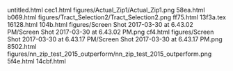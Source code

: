 untitled.html
cec1.html
figures/Actual_Zip1/Actual_Zip1.png
58ea.html
b069.html
figures/Tract_Selection2/Tract_Selection2.png
ff75.html
13f3a.tex
16128.html
104b.html
figures/Screen Shot 2017-03-30 at 6.43.02 PM/Screen Shot 2017-03-30 at 6.43.02 PM.png
cf4.html
figures/Screen Shot 2017-03-30 at 6.43.17 PM/Screen Shot 2017-03-30 at 6.43.17 PM.png
8502.html
figures/nn_zip_test_2015_outperform/nn_zip_test_2015_outperform.png
5f4e.html
14cbf.html
